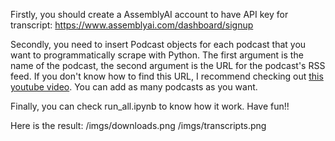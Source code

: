 Firstly, you should create a AssemblyAI account to have API key for transcript: https://www.assemblyai.com/dashboard/signup

Secondly, you need to insert Podcast objects for each podcast that you want to programmatically scrape with Python. The first argument is the name of the podcast, the second argument is the URL for the podcast's RSS feed. If you don't know how to find this URL, I recommend checking out [this youtube video](https://youtu.be/UmGOeHEsSx8). You can add as many podcasts as you want.

Finally, you can check run_all.ipynb to know how it work. Have fun!!

Here is the result:
/imgs/downloads.png
/imgs/transcripts.png
